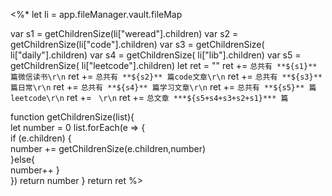 <%*
let li = app.fileManager.vault.fileMap

var s1 = getChildrenSize(li["weread"].children)
var s2 = getChildrenSize(li["code"].children)
var s3 = getChildrenSize( li["daily"].children)
var s4 = getChildrenSize( li["lib"].children)
var s5 = getChildrenSize( li["leetcode"].children)
let ret = ""
ret += `总共有 **${s1}** 篇微信读书\r\n` 
ret += `总共有 **${s2}** 篇code文章\r\n`
ret += `总共有 **${s3}** 篇日常\r\n`
ret += `总共有 **${s4}** 篇学习文章\r\n`
ret += `总共有 **${s5}** 篇leetcode\r\n`
ret += ` \r\n`
ret += `总文章 ***${s5+s4+s3+s2+s1}*** 篇`

function getChildrenSize(list){  
   let	number = 0
   list.forEach(e => {  
       if (e.children) {  
           number += getChildrenSize(e.children,number)  
       }else{       
			number++
       }  
   }) 
   return number 
}
return ret
%>

